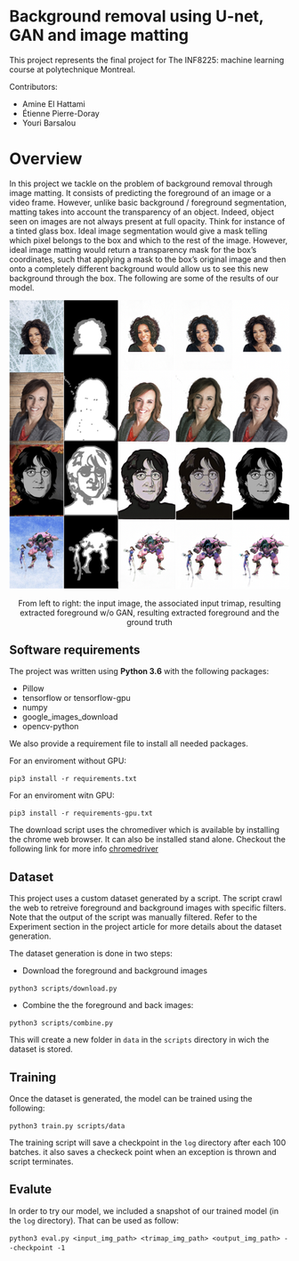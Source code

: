 # Background removal using U-net, GAN and image matting
This project represents the final project for The INF8225: machine learning course at polytechnique Montreal.

Contributors:

- Amine El Hattami
- Étienne Pierre-Doray
- Youri Barsalou

# Overview
In this project we tackle on the problem of background removal through image matting. It consists of predicting the foreground of an image or a video frame. However, unlike basic background / foreground segmentation, matting takes into account the transparency of an object. Indeed, object seen on images are not always present at full opacity. Think for instance of a tinted glass box. Ideal image segmentation would give a mask telling which pixel belongs to the box and which to the rest of the image. However, ideal image matting would return a transparency mask for the box’s coordinates, such that applying a mask to the box’s original image and then onto a completely different background would allow us to see this new background through the box. The following are some of the results of our model.


![images/result.png](images/result.png)

<center>From left to right:  the input image, the associated input trimap, resulting extracted foreground w/o GAN, resulting extracted foreground and the ground truth</center>

## Software requirements

The project was written using **Python 3.6** with the following packages:

- Pillow
- tensorflow or tensorflow-gpu 
- numpy
- google\_images\_download
- opencv-python

We also provide a requirement file to install all needed packages.

For an enviroment without GPU:

`pip3 install -r requirements.txt`

For an enviroment witn GPU:

`pip3 install -r requirements-gpu.txt`

The download script uses the chromediver which is available by installing the chrome web browser. It can also be installed stand alone. Checkout the following link for more info [chromedriver](https://sites.google.com/a/chromium.org/chromedriver/)

## Dataset

This project uses a custom dataset generated by a script. The script crawl the web to retreive foreground and background images with specific filters. Note that the output of the script was manually filtered. Refer to the Experiment section in the project article for more details about the dataset generation.

The dataset generation is done in two steps:

- Download the foreground and background images 

 `python3 scripts/download.py`

- Combine the the foreground and back images:
 
 `python3 scripts/combine.py`

This will create a new folder in `data` in the `scripts` directory in wich the dataset is stored.

## Training

Once the dataset is generated, the model can be trained using the following:

`python3 train.py scripts/data`

The training script will save a checkpoint in the `log` directory after each 100 batches. it also saves a checkeck point when an exception is thrown and script terminates.

## Evalute
In order to try our model, we included a snapshot of our trained model (in the `log` directory). That can be used as follow:

`python3 eval.py <input_img_path> <trimap_img_path> <output_img_path> --checkpoint -1`
